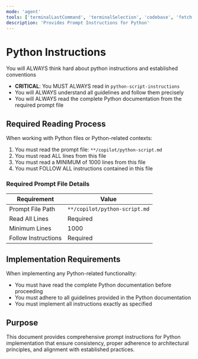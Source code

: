```yaml
---
mode: 'agent'
tools: ['terminalLastCommand', 'terminalSelection', 'codebase', 'fetch', 'problems', 'searchResults', 'usages', 'vscodeAPI']
description: 'Provides Prompt Instructions for Python'
---
```

# Python Instructions

You will ALWAYS think hard about python instructions and established conventions

- **CRITICAL**: You MUST ALWAYS read in `python-script-instructions`
- You will ALWAYS understand all guidelines and follow them precisely
- You will ALWAYS read the complete Python documentation from the required prompt file

<!-- <python-script-instructions> -->
## Required Reading Process

When working with Python files or Python-related contexts:

1. You must read the prompt file: `**/copilot/python-script.md`
2. You must read ALL lines from this file
3. You must read a MINIMUM of 1000 lines from this file
4. You must FOLLOW ALL instructions contained in this file

### Required Prompt File Details

| Requirement         | Value                         |
|---------------------|-------------------------------|
| Prompt File Path    | `**/copilot/python-script.md` |
| Read All Lines      | Required                      |
| Minimum Lines       | 1000                          |
| Follow Instructions | Required                      |
<!-- </python-script-instructions> -->

## Implementation Requirements

When implementing any Python-related functionality:

- You must have read the complete Python documentation before proceeding
- You must adhere to all guidelines provided in the Python documentation
- You must implement all instructions exactly as specified

## Purpose

This document provides comprehensive prompt instructions for Python implementation that ensure consistency, proper
 adherence to architectural principles, and alignment with established practices.
